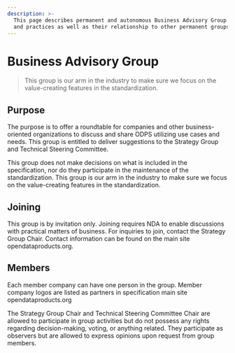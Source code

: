 ```yaml
---
description: >-
  This page describes permanent and autonomous Business Advisory Group purpose
  and practices as well as their relationship to other permanent groups.
---
```


# Business Advisory Group

> This group is our arm in the industry to make sure we focus on the value-creating features in the standardization.

## Purpose

The purpose is to offer a roundtable for companies and other business-oriented organizations to discuss and share ODPS utilizing use cases and needs. This group is entitled to deliver suggestions to the Strategy Group and Technical Steering Committee.&#x20;

This group does not make decisions on what is included in the specification, nor do they participate in the maintenance of the standardization. This group is our arm in the industry to make sure we focus on the value-creating features in the standardization.&#x20;

## Joining

This group is by invitation only. Joining requires NDA to enable discussions with practical matters of business. For inquiries to join, contact the Strategy Group Chair. Contact information can be found on the main site opendataproducts.org.

## Members

Each member company can have one person in the group. Member company logos are listed as partners in specification main site opendataproducts.org&#x20;

The Strategy Group Chair and Technical Steering Committee Chair are allowed to participate in group activities but do not possess any rights regarding decision-making, voting, or anything related. They participate as observers but are allowed to express opinions upon request from group members.&#x20;

